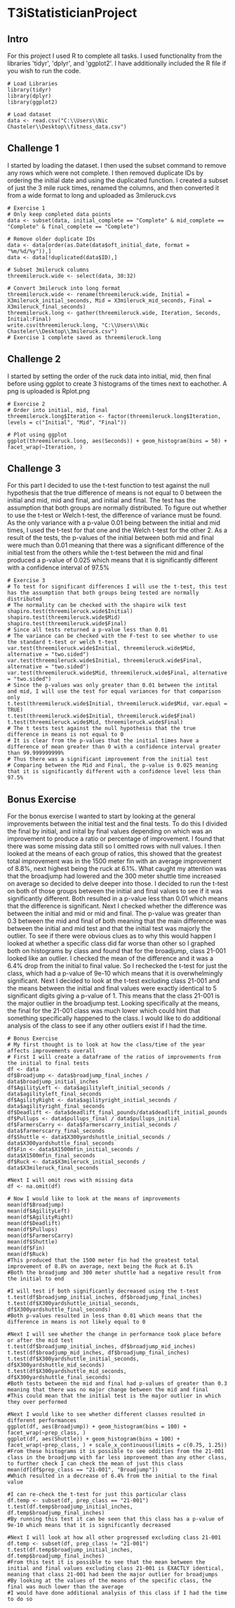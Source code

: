 # T3iStatisticianProject
## Intro
For this project I used R to complete all tasks. I used functionality from the libraries 'tidyr', 'dplyr', and 'ggplot2'. I have additionally included the R file if you wish to run the code.
```
# Load Libraries
library(tidyr)
library(dplyr)
library(ggplot2)

# Load dataset
data <- read.csv("C:\\Users\\Nic Chasteler\\Desktop\\fitness_data.csv")
```
## Challenge 1
I started by loading the dataset. I then used the subset command to remove any rows which were not complete. I then removed duplicate IDs by ordering the initial date and using the duplicated function. I created a subset of just the 3 mile ruck times, renamed the columns, and then converted it from a wide format to long and uploaded as 3mileruck.cvs
```
# Exercise 1
# Only keep completed data points
data <- subset(data, initial_complete == "Complete" & mid_complete == "Complete" & final_complete == "Complete")

# Remove older duplicate IDs
data <- data[order(as.Date(data$oft_initial_date, format = "%m/%d/%y")),]
data <- data[!duplicated(data$ID),]

# Subset 3mileruck columns
threemileruck.wide <- select(data, 30:32)

# Convert 3mileruck into long format
threemileruck.wide <- rename(threemileruck.wide, Initial = X3mileruck_initial_seconds, Mid = X3mileruck_mid_seconds, Final = X3mileruck_final_seconds)
threemileruck.long <- gather(threemileruck.wide, Iteration, Seconds, Initial:Final)
write.csv(threemileruck.long, "C:\\Users\\Nic Chasteler\\Desktop\\3mileruck.csv")
# Exercise 1 complete saved as threemileruck.long
```
## Challenge 2
I started by setting the order of the ruck data into initial, mid, then final before using ggplot to create 3 histograms of the times next to eachother. A png is uploaded is Rplot.png
```
# Exercise 2
# Order into initial, mid, final
threemileruck.long$Iteration <- factor(threemileruck.long$Iteration, levels = c("Initial", "Mid", "Final"))

# Plot using ggplot
ggplot(threemileruck.long, aes(Seconds)) + geom_histogram(bins = 50) + facet_wrap(~Iteration, )
```
## Challenge 3
For this part I decided to use the t-test function to test against the null hypothesis that the true difference of means is not equal to 0 between the initial and mid, mid and final, and initial and final. The test has the assumption that both groups are normally distributed. To figure out whether to use the t-test or Welch t-test, the difference of variance must be found. As the only variance with a p-value 0.01 being between the initial and mid times, I used the t-test for that one and the Welch t-test for the other 2. As a result of the tests, the p-values of the initial between both mid and final were much than 0.01 meaning that there was a significant difference of the initial test from the others while the t-test between the mid and final produced a p-value of 0.025 which means that it is significantly different with a confidence interval of 97.5%
```
# Exercise 3
# To test for significant differences I will use the t-test, this test has the assumption that both groups being tested are normally distributed
# The normality can be checked with the shapiro wilk test
shapiro.test(threemileruck.wide$Initial)
shapiro.test(threemileruck.wide$Mid)
shapiro.test(threemileruck.wide$Final)
# Since all tests returned a p-value less than 0.01
# The variance can be checked with the F-test to see whether to use the standard t-test or welch t-test
var.test(threemileruck.wide$Initial, threemileruck.wide$Mid, alternative = "two.sided")
var.test(threemileruck.wide$Initial, threemileruck.wide$Final, alternative = "two.sided")
var.test(threemileruck.wide$Mid, threemileruck.wide$Final, alternative = "two.sided")
# Since the p-values was only greater than 0.01 between the intital and mid, I will use the test for equal variances for that comparison only
t.test(threemileruck.wide$Initial, threemileruck.wide$Mid, var.equal = TRUE)
t.test(threemileruck.wide$Initial, threemileruck.wide$Final)
t.test(threemileruck.wide$Mid, threemileruck.wide$Final)
# The t tests test against the null hypothesis that the true difference in means is not equal to 0
# It is clear from the p-values that the initial times have a difference of mean greater than 0 with a confidence interval greater than 99.999999999%
# Thus there was a significant improvement from the initial test
# Comparing between the Mid and Final, the p-value is 0.025 meaning that it is significantly different with a confidence level less than 97.5%
```
## Bonus Exercise
For the bonus exercise I wanted to start by looking at the general improvements between the initial test and the final tests. To do this I divided the final by initial, and inital by final values depending on which was an improvement to produce a ratio or percentage of improvement. I found that there was some missing data still so I omitted rows with null values. I then looked at the means of each group of ratios, this showed that the greatest total improvement was in the 1500 meter fin with an average improvement of 8.8%, next highest being the ruck at 6.1%. What caught my attention was that the broadjump had lowered and the 300 meter shuttle time increased on average so decided to delve deeper into those. I decided to run the t-test on both of those groups between the initial and final values to see if it was significantly different. Both resulted in a p-value less than 0.01 which means that the difference is significant. Next I checked whether the difference was between the initial and mid or mid and final. The p-value was greater than 0.3 between the mid and final of both meaning that the main difference was between the initial and mid test and that the initial test was majorly the outlier. To see if there were obvious clues as to why this would happen I looked at whether a specific class did far worse than other so I graphed both on histograms by class and found that for the broadjump, class 21-001 looked like an outlier. I checked the mean of the difference and it was a 6.4% drop from the initial to final value. So I rechecked the t-test for just the class, which had a p-value of 9e-10 which means that it is overwhelmingly significant. Next I decided to look at the t-test excluding class 21-001 and the means between the initial and final values were exactly identical to 5 significant digits giving a p-value of 1. This means that the class 21-001 is the major outlier in the broadjump test. Looking specifically at the means, the final for the 21-001 class was much lower which could hint that something specifically happened to the class. I would like to do additional analysis of the class to see if any other outliers exist if I had the time.
```
# Bonus Exercise
# My first thought is to look at how the class/time of the year affects improvements overall
# First I will create a dataframe of the ratios of improvements from the initial to final tests
df <- data
df$Broadjump <- data$broadjump_final_inches / data$broadjump_initial_inches
df$AgilityLeft <- data$agilityleft_initial_seconds / data$agilityleft_final_seconds
df$AgilityRight <- data$agilityright_initial_seconds / data$agilityright_final_seconds
df$Deadlift <- data$deadlift_final_pounds/data$deadlift_initial_pounds
df$Pullups <- data$pullups_final / data$pullups_initial
df$FarmersCarry <- data$farmerscarry_initial_seconds / data$farmerscarry_final_seconds
df$Shuttle <- data$X300yardshuttle_initial_seconds / data$X300yardshuttle_final_seconds
df$Fin <- data$X1500mfin_initial_seconds / data$X1500mfin_final_seconds
df$Ruck <- data$X3mileruck_initial_seconds / data$X3mileruck_final_seconds

#Next I will omit rows with missing data
df <- na.omit(df)

# Now I would like to look at the means of improvements
mean(df$Broadjump)
mean(df$AgilityLeft)
mean(df$AgilityRight)
mean(df$Deadlift)
mean(df$Pullups)
mean(df$FarmersCarry)
mean(df$Shuttle)
mean(df$Fin)
mean(df$Ruck)
#This produced that the 1500 meter fin had the greatest total improvement of 8.8% on average, next being the Ruck at 6.1%
#Both the broadjump and 300 meter shuttle had a negative result from the initial to end

#I will test if both significantly decreased using the t-test
t.test(df$broadjump_initial_inches, df$broadjump_final_inches)
t.test(df$X300yardshuttle_initial_seconds, df$X300yardshuttle_final_seconds)
#Both p-values resulted in less than 0.01 which means that the difference in means is not likely equal to 0

#Next I will see whether the change in performance took place before or after the mid test
t.test(df$broadjump_initial_inches, df$broadjump_mid_inches)
t.test(df$broadjump_mid_inches, df$broadjump_final_inches)
t.test(df$X300yardshuttle_initial_seconds, df$X300yardshuttle_mid_seconds)
t.test(df$X300yardshuttle_mid_seconds, df$X300yardshuttle_final_seconds)
#Both tests between the mid and final had p-values of greater than 0.3 meaning that there was no major change between the mid and final
#This could mean that the initial test is the major outlier in which they over performed 

#Next I would like to see whether different classes resulted in different performances
ggplot(df, aes(Broadjump)) + geom_histogram(bins = 100) + facet_wrap(~prep_class, )
ggplot(df, aes(Shuttle)) + geom_histogram(bins = 100) + facet_wrap(~prep_class, ) + scale_x_continuous(limits = c(0.75, 1.25))
#From these histograms it is possible to see oddities from the 21-001 class in the broadjump with far less improvement than any other class, to further check I can check the mean of just this class
mean(df[df$prep_class == "21-001", "Broadjump"])
#Which resulted in a decrease of 6.4% from the initial to the final value

#I can re-check the t-test for just this particular class
df.temp <- subset(df, prep_class == "21-001")
t.test(df.temp$broadjump_initial_inches, df.temp$broadjump_final_inches)
#By running this test it can be seen that this class has a p-value of 9e-10 which means that it is significantly decreased

#Next I will look at how all other progressed excluding class 21-001
df.temp <- subset(df, prep_class != "21-001")
t.test(df.temp$broadjump_initial_inches, df.temp$broadjump_final_inches)
#From this test it is possible to see that the mean between the initial and final values excluding class 21-001 is EXACTLY identical, meaning that class 21-001 had been the major outlier for broadjumps
#By looking at the values of the means of the specific class, the final was much lower than the average
#I would have done additional analysis of this class if I had the time to do so
```
